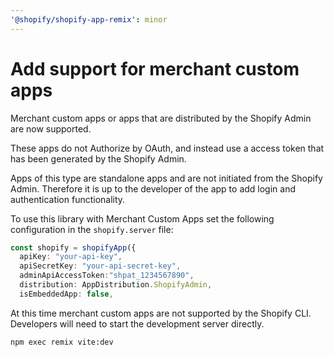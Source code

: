 ```yaml
---
'@shopify/shopify-app-remix': minor
---
```


# Add support for merchant custom apps

Merchant custom apps or apps that are distributed by the Shopify Admin are now supported.

These apps do not Authorize by OAuth, and instead use a access token that has been generated by the Shopify Admin.

Apps of this type are standalone apps and are not initiated from the Shopify Admin. Therefore it is up to the developer of the app to add login and authentication functionality.


To use this library with Merchant Custom Apps set the following configuration in the `shopify.server` file:

```ts
const shopify = shopifyApp({
  apiKey: "your-api-key",
  apiSecretKey: "your-api-secret-key",
  adminApiAccessToken:"shpat_1234567890",
  distribution: AppDistribution.ShopifyAdmin,
  isEmbeddedApp: false,
```

At this time merchant custom apps are not supported by the Shopify CLI. Developers will need to start the development server directly.

```sh
npm exec remix vite:dev
```
